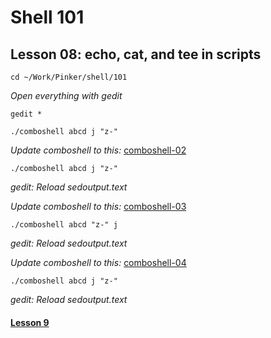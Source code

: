 # Shell 101
## Lesson 08: echo, cat, and tee in scripts

`cd ~/Work/Pinker/shell/101`

*Open everything with gedit*

`gedit *`

`./comboshell abcd j "z-"`

*Update comboshell to this:* [comboshell-02](https://github.com/inkVerb/pinker/blob/master/101-shell/comboshell-02)

`./comboshell abcd j "z-"`

*gedit: Reload sedoutput.text*

*Update comboshell to this:* [comboshell-03](https://github.com/inkVerb/pinker/blob/master/101-shell/comboshell-03)

`./comboshell abcd "z-" j`

*gedit: Reload sedoutput.text*

*Update comboshell to this:* [comboshell-04](https://github.com/inkVerb/pinker/blob/master/101-shell/comboshell-04)

`./comboshell abcd j "z-"`

*gedit: Reload sedoutput.text*

#### [Lesson 9](https://github.com/inkVerb/pinker/blob/master/101-shell/Lesson-09.md)
